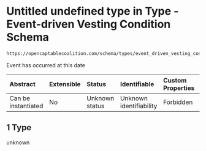 # Untitled undefined type in Type - Event-driven Vesting Condition Schema

```txt
https://opencaptablecoalition.com/schema/types/event_driven_vesting_condition#/properties/event_occurred/oneOf/1
```

Event has occurred at this date

| Abstract            | Extensible | Status         | Identifiable            | Custom Properties | Additional Properties | Access Restrictions | Defined In                                                                                                                      |
| :------------------ | :--------- | :------------- | :---------------------- | :---------------- | :-------------------- | :------------------ | :------------------------------------------------------------------------------------------------------------------------------ |
| Can be instantiated | No         | Unknown status | Unknown identifiability | Forbidden         | Allowed               | none                | [EventDrivenVestingCondition.schema.json*](../flattened_schemas/EventDrivenVestingCondition.schema.json "open original schema") |

## 1 Type

unknown
